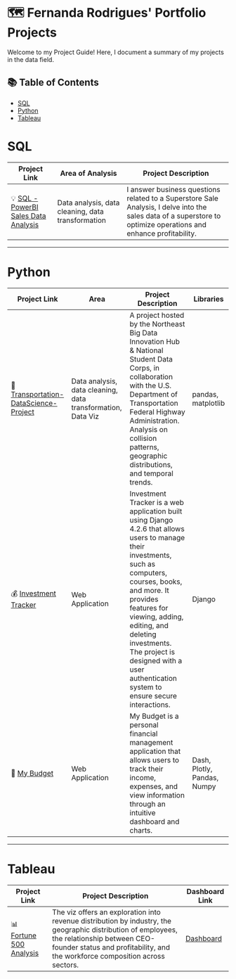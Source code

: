 # 🗺 Fernanda Rodrigues' Portfolio Projects

Welcome to my Project Guide! Here, I document a summary of my projects in the data field. 

## 📚 Table of Contents
- [SQL](#sql)
- [Python](#python)
- [Tableau](#tableau)

# SQL

| Project Link | Area of Analysis | Project Description |
|---|---|---|
| 💡 [SQL - PowerBI Sales Data Analysis](https://github.com/feer-rodriguess90/SQL-PowerBI-Sales-Data-Analysis-Portfolio-Project)| Data analysis, data cleaning, data transformation | I answer business questions related to a Superstore Sale Analysis,  I delve into the sales data of a superstore to optimize operations and enhance profitability. |

***

# Python
| Project Link | Area | Project Description | Libraries |    
|---|---|---|---|
| 🚗 [Transportation-DataScience-Project](https://github.com/feer-rodriguess90/Transportation-DataScience-Project) | Data analysis, data cleaning, data transformation, Data Viz | A project hosted by the Northeast Big Data Innovation Hub & National Student Data Corps, in collaboration with the U.S. Department of Transportation Federal Highway Administration. Analysis on collision patterns, geographic distributions, and temporal trends. |  pandas, matplotlib |  
| 💰 [Investment Tracker](https://github.com/feer-rodriguess90/invista_me) | Web Application | Investment Tracker is a web application built using Django 4.2.6 that allows users to manage their investments, such as computers, courses, books, and more. It provides features for viewing, adding, editing, and deleting investments. The project is designed with a user authentication system to ensure secure interactions. | Django |
| 🧾 [My Budget](https://github.com/feer-rodriguess90/My_Budget) | Web Application | My Budget is a personal financial management application that allows users to track their income, expenses, and view information through an intuitive dashboard and charts. | Dash, Plotly, Pandas, Numpy |

***

# Tableau

| Project Link | Project Description | Dashboard Link |
|---|---|---|
| 📊 [Fortune 500 Analysis](https://github.com/feer-rodriguess90/Fortune-500-Data-Analysis-Project) | The viz offers an exploration into revenue distribution by industry, the geographic distribution of employees, the relationship between CEO-founder status and profitability, and the workforce composition across sectors. | [Dashboard](https://public.tableau.com/app/profile/fernanda.cunha/viz/Thetop500companiesbytotalrevenueintheUnitedStates/Painel1) |
